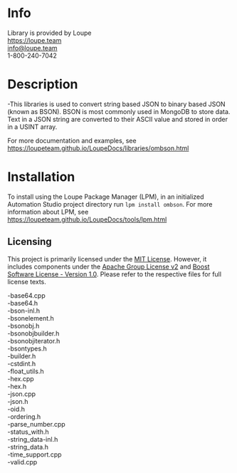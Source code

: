 # Info
Library is provided by Loupe  
https://loupe.team  
info@loupe.team  
1-800-240-7042  

# Description
-This libraries is used to convert string based JSON to binary based JSON (known as BSON). BSON is most commonly used in MongoDB to store data. Text in a JSON string are converted to their ASCII value and stored in order in a USINT array.

For more documentation and examples, see https://loupeteam.github.io/LoupeDocs/libraries/ombson.html

# Installation
To install using the Loupe Package Manager (LPM), in an initialized Automation Studio project directory run `lpm install ombson`. For more information about LPM, see https://loupeteam.github.io/LoupeDocs/tools/lpm.html

## Licensing

This project is primarily licensed under the [MIT License](LICENSE). However, it includes components under the [Apache Group License v2](LICENSE-Apache-2.0) and [Boost Software License - Version 1.0](LICENSE_1_0). Please refer to the respective files for full license texts.

-base64.cpp  
-base64.h  
-bson-inl.h  
-bsonelement.h  
-bsonobj.h  
-bsonobjbuilder.h  
-bsonobjiterator.h  
-bsontypes.h  
-builder.h  
-cstdint.h  
-float_utils.h  
-hex.cpp  
-hex.h  
-json.cpp  
-json.h  
-oid.h  
-ordering.h  
-parse_number.cpp  
-status_with.h  
-string_data-inl.h  
-string_data.h  
-time_support.cpp  
-valid.cpp  
